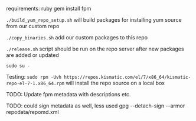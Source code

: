 requirements:
ruby
gem install fpm

`./build_yum_repo_setup.sh` will build packages for installing yum source from our custom repo

`./copy_binaries.sh` add our custom packages to this repo

`./release.sh` script should be run on the repo server after new packages are added or updated

`sudo su -`

Testing:
`sudo rpm -Uvh https://repos.kismatic.com/el/7/x86_64/kismatic-repo-el-7-1.x86_64.rpm` will install the repo source on a local box

TODO:
Update fpm metadata with descriptions etc.

TODO: could sign metadata as well, less used
gpg --detach-sign --armor repodata/repomd.xml

